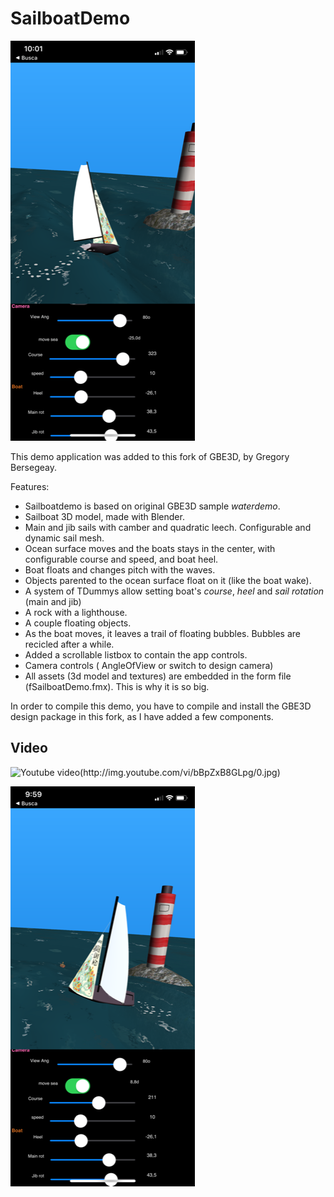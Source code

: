 # SailboatDemo

![app screenshot1](Screenshot1.png)

This demo application was added to this fork of GBE3D, by Gregory Bersegeay. 

Features:
* Sailboatdemo is based on original GBE3D sample *waterdemo*.
* Sailboat 3D model, made with Blender.
* Main and jib sails with camber and quadratic leech. Configurable and dynamic sail mesh.
* Ocean surface moves and the boats stays in the center, with configurable course and speed, and boat heel. 
* Boat floats and changes pitch with the waves.
* Objects parented to the ocean surface float on it (like the boat wake).
* A system of TDummys allow setting boat's *course*, *heel* and *sail rotation* (main and jib) 
* A rock with a lighthouse.
* A couple floating objects. 
* As the boat moves, it leaves a trail of floating bubbles. Bubbles are recicled after a while.  
* Added a scrollable listbox to contain the app controls.
* Camera controls ( AngleOfView or switch to design camera)
* All assets (3d model and textures) are embedded in the form file (fSailboatDemo.fmx). This is why it is so big.

In order to compile this demo, you have to compile and install the GBE3D design package in this fork,
as I have added a few components.

## Video

![Youtube video(http://img.youtube.com/vi/bBpZxB8GLpg/0.jpg)](http://www.youtube.com/watch?v=bBpZxB8GLpg "SailboatDemo")

![app screenshot2](Screenshot2.png)
